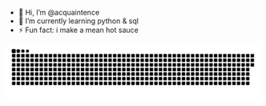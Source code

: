 - 👋 Hi, I’m @acquaintence
- 🌱 I’m currently learning python & sql
- ⚡ Fun fact: i make a mean hot sauce 

![Snake animation](https://github.com/acquaintence/acquaintence/blob/output/github-contribution-grid-snake-dark.svg)
<!---
acquaintence/acquaintence is a ✨ special ✨ repository because its `README.md` (this file) appears on your GitHub profile.
You can click the Preview link to take a look at your changes.
--->
<!--
**acquaintence/acquaintence** is a ✨ _special_ ✨ repository because its `README.md` (this file) appears on your GitHub profile.

Here are some ideas to get you started:

- 🔭 I’m currently working on ...
- 🌱 I’m currently learning ...
- 👯 I’m looking to collaborate on ...
- 🤔 I’m looking for help with ...
- 💬 Ask me about ...
- 📫 How to reach me: ...
- 😄 Pronouns: ...
- ⚡ Fun fact: ...
-->
